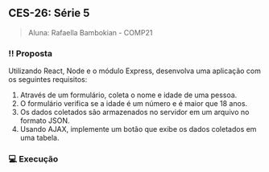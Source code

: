 ## **CES-26: Série 5**
> Aluna: Rafaella Bambokian - COMP21

### :bangbang: Proposta
Utilizando React, Node e o módulo Express, desenvolva uma aplicação com os seguintes requisitos:

1) Através de um formulário, coleta o nome e idade de uma pessoa.
2) O formulário verifica se a idade é um número e é maior que 18 anos.
3) Os dados coletados são armazenados no servidor em um arquivo no formato JSON.
4) Usando AJAX, implemente um botão que exibe os dados coletados em uma tabela.

### :computer: Execução

